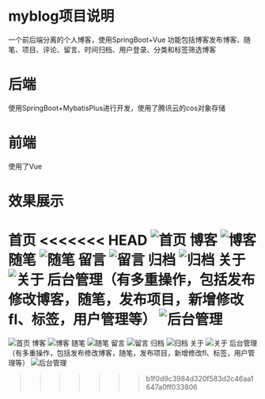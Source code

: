 # myblog项目说明
一个前后端分离的个人博客，使用SpringBoot+Vue
功能包括博客发布博客、随笔、项目、评论、留言、时间归档、用户登录、分类和标签筛选博客


# 后端
使用SpringBoot+MybatisPlus进行开发，使用了腾讯云的cos对象存储

# 前端
使用了Vue

# 效果展示
首页
<<<<<<< HEAD
![首页](/image/1.png)
博客
![博客](/image/2.png)
随笔
![随笔](/image/3.png)
留言
![留言](/image/4.png)
归档
![归档](/image/5.png)
关于
![关于](/image/6.png)
后台管理（有多重操作，包括发布修改博客，随笔，发布项目，新增修改fl、标签，用户管理等）
![后台管理](/image/7.png)
=======
![首页](image/1.png)
博客
![博客](image/2.png)
随笔
![随笔](image/3.png)
留言
![留言](image/4.png)
归档
![归档](image/5.png)
关于
![关于](image/6.png)
后台管理（有多重操作，包括发布修改博客，随笔，发布项目，新增修改fl、标签，用户管理等）
![后台管理](image/7.png)
>>>>>>> b1f0d9c3984d320f583d2c46aa1647a0ff033806
